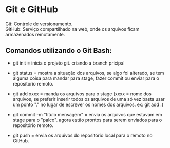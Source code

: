 # Git e GitHub

Git: Controle de versionamento.<br>
GitHub: Serviço compartilhado na web, onde os arquivos ficam armazenados remotamente. 

## Comandos utilizando o Git Bash:

- git init = inicia o projeto git. criando a branch pricipal

- git status = mostra a situação dos arquivos, se algo foi alterado, se tem alguma coisa para mandar para stage, 
fazer commit ou enviar para o repositório remoto.

- git add xxxx = manda os arquivos para o stage (xxxx = nome dos arquivos, se preferir inserir todos os arquivos 
de uma só vez basta usar um ponto "." no lugar de escrever os nomes dos arquivos. ex: git add .)

- git commit -m "titulo mensagem" = envia os arquivos que estavam em stage para o "palco". agora estão prontos para 
serem enviados para o repositório remoto.

- git push = envia os arquivos do repositório local para o remoto no GitHub.

